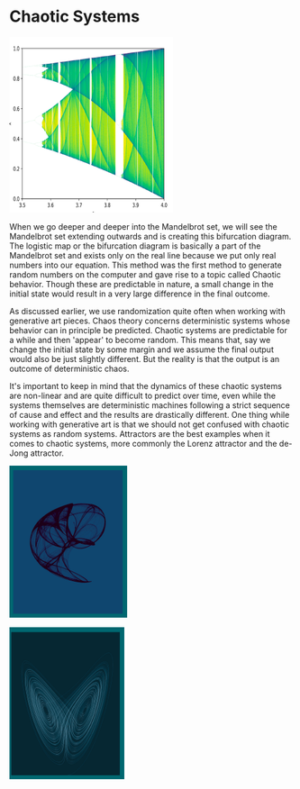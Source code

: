 # Chaotic Systems

![Chaotic Systems](<../../../.gitbook/assets/Screenshot 2022-01-04 at 10.25.18 PM.png>)

When we go deeper and deeper into the Mandelbrot set, we will see the Mandelbrot set extending outwards and is creating this bifurcation diagram. The logistic map or the bifurcation diagram is basically a part of the Mandelbrot set and exists only on the real line because we put only real numbers into our equation. This method was the first method to generate random numbers on the computer and gave rise to a topic called Chaotic behavior. Though these are predictable in nature, a small change in the initial state would result in a very large difference in the final outcome.

As discussed earlier, we use randomization quite often when working with generative art pieces. Chaos theory concerns deterministic systems whose behavior can in principle be predicted. Chaotic systems are predictable for a while and then 'appear' to become random. This means that, say we change the initial state by some margin and we assume the final output would also be just slightly different. But the reality is that the output is an outcome of deterministic chaos.

It's important to keep in mind that the dynamics of these chaotic systems are non-linear and are quite difficult to predict over time, even while the systems themselves are deterministic machines following a strict sequence of cause and effect and the results are drastically different. One thing while working with generative art is that we should not get confused with chaotic systems as random systems. Attractors are the best examples when it comes to chaotic systems, more commonly the Lorenz attractor and the de-Jong attractor.

![Lorenz Attractor](<../../../.gitbook/assets/Screenshot 2022-01-04 at 10.27.45 PM.png>)

![de-Jong attractor](<../../../.gitbook/assets/Screenshot 2022-01-04 at 10.27.52 PM.png>)

